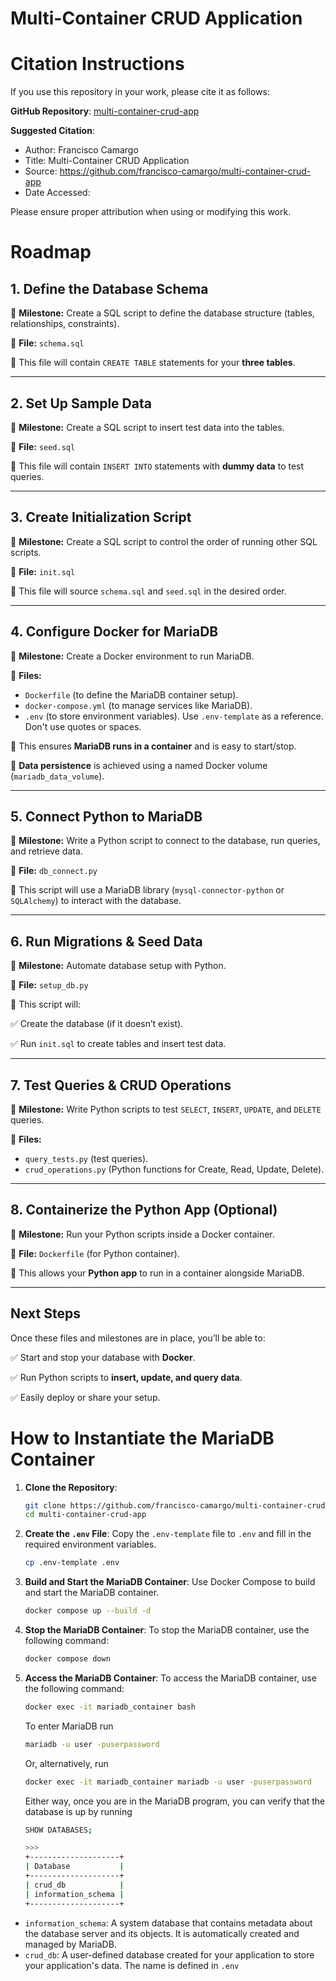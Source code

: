 Multi-Container CRUD Application
================================

# Citation Instructions

If you use this repository in your work, please cite it as follows:

**GitHub Repository**: [multi-container-crud-app](https://github.com/francisco-camargo/multi-container-crud-app)

**Suggested Citation**:

* Author: Francisco Camargo
* Title: Multi-Container CRUD Application
* Source: https://github.com/francisco-camargo/multi-container-crud-app
* Date Accessed:

Please ensure proper attribution when using or modifying this work.

# Roadmap

## **1. Define the Database Schema**

📌 **Milestone:** Create a SQL script to define the database structure (tables, relationships, constraints).

📄 **File:** `schema.sql`

🔹 This file will contain `CREATE TABLE` statements for your **three tables**.

---

## **2. Set Up Sample Data**

📌 **Milestone:** Create a SQL script to insert test data into the tables.

📄 **File:** `seed.sql`

🔹 This file will contain `INSERT INTO` statements with **dummy data** to test queries.

---

## **3. Create Initialization Script**

📌 **Milestone:** Create a SQL script to control the order of running other SQL scripts.

📄 **File:** `init.sql`

🔹 This file will source `schema.sql` and `seed.sql` in the desired order.

---

## **4. Configure Docker for MariaDB**

📌 **Milestone:** Create a Docker environment to run MariaDB.

📄 **Files:**

- `Dockerfile` (to define the MariaDB container setup).
- `docker-compose.yml` (to manage services like MariaDB).
- `.env` (to store environment variables). Use `.env-template` as a reference. Don't use quotes or spaces.

🔹 This ensures **MariaDB runs in a container** and is easy to start/stop.

🔹 **Data persistence** is achieved using a named Docker volume (`mariadb_data_volume`).

---

## **5. Connect Python to MariaDB**

📌 **Milestone:** Write a Python script to connect to the database, run queries, and retrieve data.

📄 **File:** `db_connect.py`

🔹 This script will use a MariaDB library (`mysql-connector-python` or `SQLAlchemy`) to interact with the database.

---

## **6. Run Migrations & Seed Data**

📌 **Milestone:** Automate database setup with Python.

📄 **File:** `setup_db.py`

🔹 This script will:

✅ Create the database (if it doesn’t exist).

✅ Run `init.sql` to create tables and insert test data.

---

## **7. Test Queries & CRUD Operations**

📌 **Milestone:** Write Python scripts to test `SELECT`, `INSERT`, `UPDATE`, and `DELETE` queries.

📄 **Files:**

- `query_tests.py` (test queries).
- `crud_operations.py` (Python functions for Create, Read, Update, Delete).

---

## **8. Containerize the Python App (Optional)**

📌 **Milestone:** Run your Python scripts inside a Docker container.

📄 **File:** `Dockerfile` (for Python container).

🔹 This allows your **Python app** to run in a container alongside MariaDB.

---

## **Next Steps**

Once these files and milestones are in place, you’ll be able to:

✅ Start and stop your database with **Docker**.

✅ Run Python scripts to **insert, update, and query data**.

✅ Easily deploy or share your setup.

# How to Instantiate the MariaDB Container

1. **Clone the Repository**:
    ```sh
    git clone https://github.com/francisco-camargo/multi-container-crud-app.git
    cd multi-container-crud-app
    ```

2. **Create the `.env` File**:
    Copy the `.env-template` file to `.env` and fill in the required environment variables.
    ```sh
    cp .env-template .env
    ```

3. **Build and Start the MariaDB Container**:
    Use Docker Compose to build and start the MariaDB container.
    ```sh
    docker compose up --build -d
    ```

4. **Stop the MariaDB Container**:
    To stop the MariaDB container, use the following command:
    ```sh
    docker compose down
    ```

5. **Access the MariaDB Container**:
    To access the MariaDB container, use the following command:
    ```sh
    docker exec -it mariadb_container bash
    ```

    To enter MariaDB run
    ```sh
    mariadb -u user -puserpassword
    ```

    Or, alternatively, run
    ```sh
    docker exec -it mariadb_container mariadb -u user -puserpassword
    ```

    Either way, once you are in the MariaDB program, you can verify that the database is up by running
    ```sh
    SHOW DATABASES;

    >>>
    +--------------------+
    | Database           |
    +--------------------+
    | crud_db            |
    | information_schema |
    +--------------------+
    ```

* `information_schema`: A system database that contains metadata about the database server and its objects. It is automatically created and managed by MariaDB.
* `crud_db`: A user-defined database created for your application to store your application's data. The name is defined in `.env`